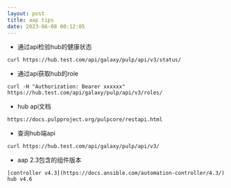 ```yaml
---
layout: post
title: aap tips
date: 2023-06-08 00:12:05
---
```


- 通过api检验hub的健康状态

```
curl https://hub.test.com/api/galaxy/pulp/api/v3/status/
```

- 通过api获取hub的role

```
curl -H "Authorization: Bearer xxxxxx" https://hub.test.com/api/galaxy/pulp/api/v3/roles/
```

- hub api文档

```
https://docs.pulpproject.org/pulpcore/restapi.html
```

- 查询hub端api

```
curl https://hub.test.com/api/galaxy/pulp/api/v3/
```

- aap 2.3包含的组件版本

```
[controller v4.3](https://docs.ansible.com/automation-controller/4.3/)
hub v4.6
```
